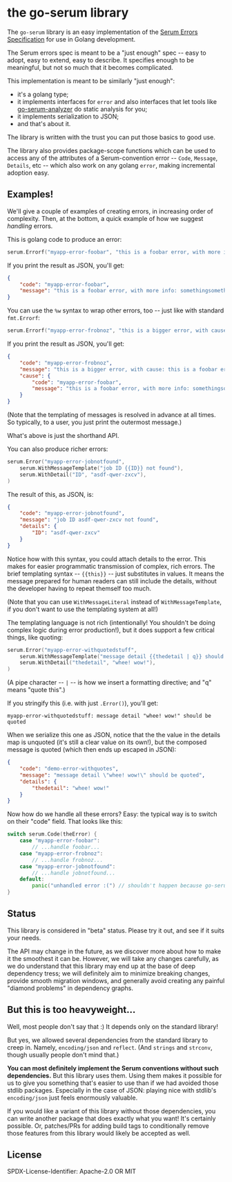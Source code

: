 the go-serum library
====================

The `go-serum` library is an easy implementation of the [Serum Errors Specification](https://github.com/serum-errors/serum-spec) for use in Golang development.

The Serum errors spec is meant to be a "just enough" spec -- easy to adopt, easy to extend, easy to describe.
It specifies enough to be meaningful, but not so much that it becomes complicated.

This implementation is meant to be similarly "just enough":

- it's a golang type;
- it implements interfaces for `error` and also interfaces that let tools like [go-serum-analyzer](https://github.com/serum-errors/go-serum-analyzer) do static analysis for you;
- it implements serialization to JSON;
- and that's about it.

The library is written with the trust you can put those basics to good use.

The library also provides package-scope functions which can be used to access any of the attributes of a Serum-convention error --
`Code`, `Message`, `Details`, etc -- which also work on any golang `error`, making incremental adoption easy.


Examples!
---------

We'll give a couple of examples of creating errors, in increasing order of complexity.
Then, at the bottom, a quick example of how we suggest _handling_ errors.

This is golang code to produce an error:

```go
serum.Errorf("myapp-error-foobar", "this is a foobar error, with more info: %s", "somethingsomething")
```

If you print the result as JSON, you'll get:

```json
{
	"code": "myapp-error-foobar",
	"message": "this is a foobar error, with more info: somethingsomething"
}
```

You can use the `%w` syntax to wrap other errors, too -- just like with standard `fmt.Errorf`:

```go
serum.Errorf("myapp-error-frobnoz", "this is a bigger error, with cause: %w", otherErrorAbove)
```

If you print the result as JSON, you'll get:

```json
{
	"code": "myapp-error-frobnoz",
	"message": "this is a bigger error, with cause: this is a foobar error, with more info: somethingsomething",
	"cause": {
		"code": "myapp-error-foobar",
		"message": "this is a foobar error, with more info: somethingsomething"
	}
}
```

(Note that the templating of messages is resolved in advance at all times.
So typically, to a user, you just print the outermost message.)

What's above is just the shorthand API.

You can also produce richer errors:

```go
serum.Error("myapp-error-jobnotfound",
	serum.WithMessageTemplate("job ID {{ID}} not found"),
	serum.WithDetail("ID", "asdf-qwer-zxcv"),
)
```

The result of this, as JSON, is:

```json
{
	"code": "myapp-error-jobnotfound",
	"message": "job ID asdf-qwer-zxcv not found",
	"details": {
		"ID": "asdf-qwer-zxcv"
	}
}
```

Notice how with this syntax, you could attach details to the error.
This makes for easier programmatic transmission of complex, rich errors.
The brief templating syntax -- `{{this}}` -- just substitutes in values.
It means the message prepared for human readers can still include the details, without the developer having to repeat themself too much.

(Note that you can use `WithMessageLiteral` instead of `WithMessageTemplate`, if you don't want to use the templating system at all!)

The templating language is not rich (intentionally!  You shouldn't be doing complex logic during error production!),
but it does support a few critical things, like quoting:

```go
serum.Error("myapp-error-withquotedstuff",
	serum.WithMessageTemplate("message detail {{thedetail | q}} should be quoted"),
	serum.WithDetail("thedetail", "whee! wow!"),
)
```

(A pipe character -- `|` -- is how we insert a formatting directive; and "q" means "quote this".)

If you stringify this (i.e. with just `.Error()`), you'll get:

```text
myapp-error-withquotedstuff: message detail "whee! wow!" should be quoted
```

When we serialize this one as JSON, notice that the the value in the details map is unquoted (it's still a clear value on its own!), but the composed message is quoted (which then ends up escaped in JSON):

```json
{
	"code": "demo-error-withquotes",
	"message": "message detail \"whee! wow!\" should be quoted",
	"details": {
		"thedetail": "whee! wow!"
	}
}
```

Now how do we handle all these errors?
Easy: the typical way is to switch on their "code" field.
That looks like this:

```go
switch serum.Code(theError) {
	case "myapp-error-foobar":
		// ...handle foobar...
	case "myapp-error-frobnoz":
		// ...handle frobnoz...
	case "myapp-error-jobnotfound":
		// ...handle jobnotfound...
	default:
		panic("unhandled error :(") // shouldn't happen because go-serum-analyzer can catch it at compile time!  :D
}
```

Status
------

This library is considered in "beta" status.  Please try it out, and see if it suits your needs.

The API may change in the future, as we discover more about how to make it the smoothest it can be.
However, we will take any changes carefully, as we do understand that this library may end up at the base of deep dependency tress;
we will definitely aim to minimize breaking changes, provide smooth migration windows,
and generally avoid creating any painful "diamond problems" in dependency graphs.


But this is too heavyweight...
------------------------------

Well, most people don't say that :)  It depends only on the standard library!

But yes, we allowed several dependencies from the standard library to creep in.
Namely, `encoding/json` and `reflect`.
(And `strings` and `strconv`, though usually people don't mind that.)

**You can most definitely implement the Serum conventions without such dependencies.**
But this library uses them.
Using them makes it possible for us to give you something that's easier to use than if we had avoided those stdlib packages.
Especially in the case of JSON: playing nice with stdlib's `encoding/json` just feels enormously valuable.

If you would like a variant of this library without those dependencies,
you can write another package that does exactly what you want!  It's certainly possible.
Or, patches/PRs for adding build tags to conditionally remove those features from this library would likely be accepted as well.


License
-------

SPDX-License-Identifier: Apache-2.0 OR MIT
